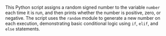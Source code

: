 This Python script assigns a random signed number to the variable `number` each time it is run, and then prints whether the number is positive, zero, or negative. The script uses the `random` module to generate a new number on each execution, demonstrating basic conditional logic using `if`, `elif`, and `else` statements.
